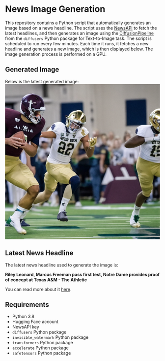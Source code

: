 # News Image Generation
This repository contains a Python script that automatically generates an image based on a news headline. The script uses the [NewsAPI](https://newsapi.org/) to fetch the latest headlines, and then generates an image using the [DiffusionPipeline](https://github.com/huggingface/diffusers) from the `diffusers` Python package for Text-to-Image task.
The script is scheduled to run every few minutes. Each time it runs, it fetches a new headline and generates a new image, which is then displayed below. The image generation process is performed on a GPU.

## Generated Image
Below is the latest generated image:
![Generated Image](image.png)

## Latest News Headline
The latest news headline used to generate the image is:

**Riley Leonard, Marcus Freeman pass first test, Notre Dame provides proof of concept at Texas A&M - The Athletic**

You can read more about it [here](https://news.google.com/rss/articles/CBMiowFBVV95cUxPclhGWkhpWUY0WDduV3B6bkR1UVdqYnVHN3BXdUhJV1RYU2ZETEs5Ri1tX0Z2ekpaTUhhQ0hMZDJNcExEcENYQ1lISzJwNVZTVUtOYXRhX2lsWUstdF9tUS1JLWFPbUNaQTM4T2otQmVPYjhRRDMxTTRNcEZDblptanBYSjdzaldibEV4MGtmYWdBOHpFUk5sWmcxeG9RLUZBMFdB?oc=5).

## Requirements
- Python 3.8
- Hugging Face account
- NewsAPI key
- `diffusers` Python package
- `invisible_watermark` Python package
- `transformers` Python package
- `accelerate` Python package
- `safetensors` Python package
